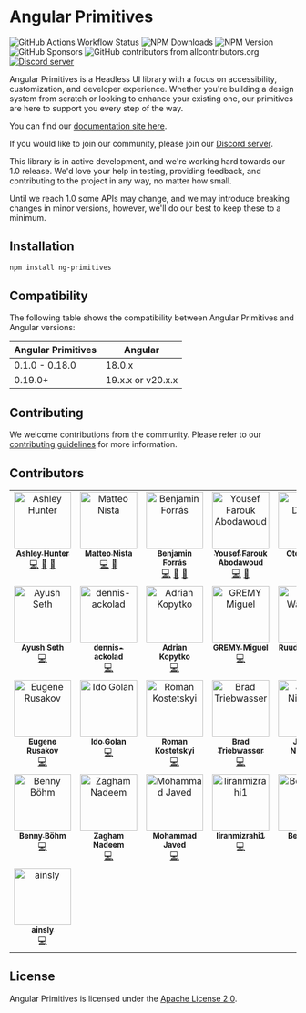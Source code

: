 # Angular Primitives

![GitHub Actions Workflow Status](https://img.shields.io/github/actions/workflow/status/ng-primitives/ng-primitives/.github%2Fworkflows%2Fci.yml)
![NPM Downloads](https://img.shields.io/npm/dt/ng-primitives)
![NPM Version](https://img.shields.io/npm/v/ng-primitives)
![GitHub Sponsors](https://img.shields.io/github/sponsors/ashley-hunter)
![GitHub contributors from allcontributors.org](https://img.shields.io/github/all-contributors/ng-primitives/ng-primitives)
[![Discord server](https://dcbadge.limes.pink/api/server/NTdjc5r3gC?style=flat)](https://discord.gg/NTdjc5r3gC)

Angular Primitives is a Headless UI library with a focus on accessibility, customization, and developer experience. Whether you're building a design system from scratch or looking to enhance your existing one, our primitives are here to support you every step of the way.

You can find our [documentation site here](https://angularprimitives.com).

If you would like to join our community, please join our [Discord server](https://discord.gg/NTdjc5r3gC).

This library is in active development, and we're working hard towards our 1.0 release. We'd love your help in testing, providing feedback, and contributing to the project in any way, no matter how small.

Until we reach 1.0 some APIs may change, and we may introduce breaking changes in minor versions, however, we'll do our best to keep these to a minimum.

## Installation

```bash
npm install ng-primitives
```

## Compatibility

The following table shows the compatibility between Angular Primitives and Angular versions:

| Angular Primitives | Angular           |
| ------------------ | ----------------- |
| 0.1.0 - 0.18.0     | 18.0.x            |
| 0.19.0+            | 19.x.x or v20.x.x |

## Contributing

We welcome contributions from the community. Please refer to our [contributing guidelines](CONTRIBUTING.md) for more information.

## Contributors

<!-- ALL-CONTRIBUTORS-LIST:START - Do not remove or modify this section -->
<!-- prettier-ignore-start -->
<!-- markdownlint-disable -->
<table>
  <tbody>
    <tr>
      <td align="center" valign="top" width="14.28%"><a href="https://github.com/ashley-hunter"><img src="https://avatars.githubusercontent.com/u/20795331?v=4?s=100" width="100px;" alt="Ashley Hunter"/><br /><sub><b>Ashley Hunter</b></sub></a><br /><a href="https://github.com/ng-primitives/ng-primitives/commits?author=ashley-hunter" title="Code">💻</a> <a href="https://github.com/ng-primitives/ng-primitives/commits?author=ashley-hunter" title="Documentation">📖</a> <a href="#ideas-ashley-hunter" title="Ideas, Planning, & Feedback">🤔</a></td>
      <td align="center" valign="top" width="14.28%"><a href="https://www.linkedin.com/in/matteo-nista/"><img src="https://avatars.githubusercontent.com/u/41578120?v=4?s=100" width="100px;" alt="Matteo Nista"/><br /><sub><b>Matteo Nista</b></sub></a><br /><a href="https://github.com/ng-primitives/ng-primitives/commits?author=Mattewn99" title="Code">💻</a> <a href="https://github.com/ng-primitives/ng-primitives/commits?author=Mattewn99" title="Documentation">📖</a></td>
      <td align="center" valign="top" width="14.28%"><a href="https://paypal.me/tryharddood"><img src="https://avatars.githubusercontent.com/u/10364896?v=4?s=100" width="100px;" alt="Benjamin Forrás"/><br /><sub><b>Benjamin Forrás</b></sub></a><br /><a href="https://github.com/ng-primitives/ng-primitives/commits?author=benjaminforras" title="Code">💻</a> <a href="#ideas-benjaminforras" title="Ideas, Planning, & Feedback">🤔</a> <a href="https://github.com/ng-primitives/ng-primitives/commits?author=benjaminforras" title="Documentation">📖</a></td>
      <td align="center" valign="top" width="14.28%"><a href="https://github.com/Abodawoud"><img src="https://avatars.githubusercontent.com/u/109487123?v=4?s=100" width="100px;" alt="Yousef Farouk Abodawoud"/><br /><sub><b>Yousef Farouk Abodawoud</b></sub></a><br /><a href="https://github.com/ng-primitives/ng-primitives/commits?author=Abodawoud" title="Code">💻</a> <a href="https://github.com/ng-primitives/ng-primitives/commits?author=Abodawoud" title="Documentation">📖</a></td>
      <td align="center" valign="top" width="14.28%"><a href="https://twitter.com/otodockal"><img src="https://avatars.githubusercontent.com/u/2613273?v=4?s=100" width="100px;" alt="Oto Dočkal"/><br /><sub><b>Oto Dočkal</b></sub></a><br /><a href="https://github.com/ng-primitives/ng-primitives/commits?author=otodockal" title="Code">💻</a></td>
      <td align="center" valign="top" width="14.28%"><a href="https://fr.linkedin.com/in/edoh-kodjo/en"><img src="https://avatars.githubusercontent.com/u/22994414?v=4?s=100" width="100px;" alt="kedevked"/><br /><sub><b>kedevked</b></sub></a><br /><a href="https://github.com/ng-primitives/ng-primitives/commits?author=kedevked" title="Code">💻</a> <a href="https://github.com/ng-primitives/ng-primitives/commits?author=kedevked" title="Documentation">📖</a></td>
      <td align="center" valign="top" width="14.28%"><a href="https://github.com/IceDevelop74"><img src="https://avatars.githubusercontent.com/u/114682402?v=4?s=100" width="100px;" alt="Guillaume G."/><br /><sub><b>Guillaume G.</b></sub></a><br /><a href="https://github.com/ng-primitives/ng-primitives/commits?author=IceDevelop74" title="Code">💻</a></td>
    </tr>
    <tr>
      <td align="center" valign="top" width="14.28%"><a href="https://github.com/ayush-seth"><img src="https://avatars.githubusercontent.com/u/24858182?v=4?s=100" width="100px;" alt="Ayush Seth"/><br /><sub><b>Ayush Seth</b></sub></a><br /><a href="https://github.com/ng-primitives/ng-primitives/commits?author=ayush-seth" title="Code">💻</a></td>
      <td align="center" valign="top" width="14.28%"><a href="https://github.com/dennis-ackolad"><img src="https://avatars.githubusercontent.com/u/55143772?v=4?s=100" width="100px;" alt="dennis-ackolad"/><br /><sub><b>dennis-ackolad</b></sub></a><br /><a href="https://github.com/ng-primitives/ng-primitives/commits?author=dennis-ackolad" title="Code">💻</a></td>
      <td align="center" valign="top" width="14.28%"><a href="https://github.com/adriankopytko"><img src="https://avatars.githubusercontent.com/u/15912513?v=4?s=100" width="100px;" alt="Adrian Kopytko"/><br /><sub><b>Adrian Kopytko</b></sub></a><br /><a href="https://github.com/ng-primitives/ng-primitives/commits?author=adriankopytko" title="Code">💻</a></td>
      <td align="center" valign="top" width="14.28%"><a href="https://github.com/MGREMY"><img src="https://avatars.githubusercontent.com/u/126514209?v=4?s=100" width="100px;" alt="GREMY Miguel"/><br /><sub><b>GREMY Miguel</b></sub></a><br /><a href="https://github.com/ng-primitives/ng-primitives/commits?author=MGREMY" title="Code">💻</a></td>
      <td align="center" valign="top" width="14.28%"><a href="https://github.com/Ruudt"><img src="https://avatars.githubusercontent.com/u/1218555?v=4?s=100" width="100px;" alt="Ruud Walraven"/><br /><sub><b>Ruud Walraven</b></sub></a><br /><a href="https://github.com/ng-primitives/ng-primitives/commits?author=Ruudt" title="Code">💻</a></td>
      <td align="center" valign="top" width="14.28%"><a href="https://paddlingspots.com/"><img src="https://avatars.githubusercontent.com/u/8985933?v=4?s=100" width="100px;" alt="Marc Stammerjohann"/><br /><sub><b>Marc Stammerjohann</b></sub></a><br /><a href="https://github.com/ng-primitives/ng-primitives/commits?author=marcjulian" title="Code">💻</a> <a href="#ideas-marcjulian" title="Ideas, Planning, & Feedback">🤔</a></td>
      <td align="center" valign="top" width="14.28%"><a href="https://github.com/Harshit-Prasad"><img src="https://avatars.githubusercontent.com/u/130169629?v=4?s=100" width="100px;" alt="Harshit-Prasad"/><br /><sub><b>Harshit-Prasad</b></sub></a><br /><a href="https://github.com/ng-primitives/ng-primitives/commits?author=Harshit-Prasad" title="Code">💻</a></td>
    </tr>
    <tr>
      <td align="center" valign="top" width="14.28%"><a href="https://eurusik.medium.com"><img src="https://avatars.githubusercontent.com/u/789033?v=4?s=100" width="100px;" alt="Eugene Rusakov"/><br /><sub><b>Eugene Rusakov</b></sub></a><br /><a href="https://github.com/ng-primitives/ng-primitives/commits?author=eurusik" title="Code">💻</a></td>
      <td align="center" valign="top" width="14.28%"><a href="https://github.com/ido-g-coralogix"><img src="https://avatars.githubusercontent.com/u/122212383?v=4?s=100" width="100px;" alt="Ido Golan"/><br /><sub><b>Ido Golan</b></sub></a><br /><a href="https://github.com/ng-primitives/ng-primitives/commits?author=ido-g-coralogix" title="Code">💻</a></td>
      <td align="center" valign="top" width="14.28%"><a href="https://github.com/kostetskyroma"><img src="https://avatars.githubusercontent.com/u/12156197?v=4?s=100" width="100px;" alt="Roman Kostetskyi"/><br /><sub><b>Roman Kostetskyi</b></sub></a><br /><a href="https://github.com/ng-primitives/ng-primitives/commits?author=kostetskyroma" title="Code">💻</a></td>
      <td align="center" valign="top" width="14.28%"><a href="https://github.com/TrieBr"><img src="https://avatars.githubusercontent.com/u/348719?v=4?s=100" width="100px;" alt="Brad Triebwasser"/><br /><sub><b>Brad Triebwasser</b></sub></a><br /><a href="https://github.com/ng-primitives/ng-primitives/commits?author=TrieBr" title="Code">💻</a></td>
      <td align="center" valign="top" width="14.28%"><a href="https://github.com/JoshuaNitschke"><img src="https://avatars.githubusercontent.com/u/33307206?v=4?s=100" width="100px;" alt="Joshua Nitschke"/><br /><sub><b>Joshua Nitschke</b></sub></a><br /><a href="https://github.com/ng-primitives/ng-primitives/commits?author=JoshuaNitschke" title="Code">💻</a></td>
      <td align="center" valign="top" width="14.28%"><a href="https://ramonmartinez.dev"><img src="https://avatars.githubusercontent.com/u/39868803?v=4?s=100" width="100px;" alt="Ramon Martinez"/><br /><sub><b>Ramon Martinez</b></sub></a><br /><a href="https://github.com/ng-primitives/ng-primitives/commits?author=RaimonxDev" title="Code">💻</a></td>
      <td align="center" valign="top" width="14.28%"><a href="https://github.com/shaharkazaz"><img src="https://avatars.githubusercontent.com/u/17194830?v=4?s=100" width="100px;" alt="Shahar Kazaz"/><br /><sub><b>Shahar Kazaz</b></sub></a><br /><a href="https://github.com/ng-primitives/ng-primitives/commits?author=shaharkazaz" title="Code">💻</a></td>
    </tr>
    <tr>
      <td align="center" valign="top" width="14.28%"><a href="https://github.com/bboehm86"><img src="https://avatars.githubusercontent.com/u/1027091?v=4?s=100" width="100px;" alt="Benny Böhm"/><br /><sub><b>Benny Böhm</b></sub></a><br /><a href="https://github.com/ng-primitives/ng-primitives/commits?author=bboehm86" title="Code">💻</a></td>
      <td align="center" valign="top" width="14.28%"><a href="http://alazizsoftwares.com"><img src="https://avatars.githubusercontent.com/u/104660890?v=4?s=100" width="100px;" alt="Zagham Nadeem"/><br /><sub><b>Zagham Nadeem</b></sub></a><br /><a href="https://github.com/ng-primitives/ng-primitives/commits?author=zagham-nadeem" title="Code">💻</a></td>
      <td align="center" valign="top" width="14.28%"><a href="https://github.com/immohammadjaved"><img src="https://avatars.githubusercontent.com/u/31125009?v=4?s=100" width="100px;" alt="Mohammad Javed"/><br /><sub><b>Mohammad Javed</b></sub></a><br /><a href="https://github.com/ng-primitives/ng-primitives/commits?author=immohammadjaved" title="Code">💻</a></td>
      <td align="center" valign="top" width="14.28%"><a href="https://github.com/liranmizrahi1"><img src="https://avatars.githubusercontent.com/u/212209501?v=4?s=100" width="100px;" alt="liranmizrahi1"/><br /><sub><b>liranmizrahi1</b></sub></a><br /><a href="https://github.com/ng-primitives/ng-primitives/commits?author=liranmizrahi1" title="Code">💻</a></td>
      <td align="center" valign="top" width="14.28%"><a href="https://github.com/BennyPLS"><img src="https://avatars.githubusercontent.com/u/77506823?v=4?s=100" width="100px;" alt="BennyPLS"/><br /><sub><b>BennyPLS</b></sub></a><br /><a href="https://github.com/ng-primitives/ng-primitives/commits?author=BennyPLS" title="Code">💻</a></td>
      <td align="center" valign="top" width="14.28%"><a href="https://github.com/arastorhuiev"><img src="https://avatars.githubusercontent.com/u/114357806?v=4?s=100" width="100px;" alt="Andrii Rastorhuiev"/><br /><sub><b>Andrii Rastorhuiev</b></sub></a><br /><a href="https://github.com/ng-primitives/ng-primitives/commits?author=arastorhuiev" title="Code">💻</a></td>
      <td align="center" valign="top" width="14.28%"><a href="https://github.com/heddendorp"><img src="https://avatars.githubusercontent.com/u/3612748?v=4?s=100" width="100px;" alt="Lukas Heddendorp"/><br /><sub><b>Lukas Heddendorp</b></sub></a><br /><a href="https://github.com/ng-primitives/ng-primitives/commits?author=heddendorp" title="Code">💻</a></td>
    </tr>
    <tr>
      <td align="center" valign="top" width="14.28%"><a href="https://github.com/ainsly"><img src="https://avatars.githubusercontent.com/u/1775015?v=4?s=100" width="100px;" alt="ainsly"/><br /><sub><b>ainsly</b></sub></a><br /><a href="https://github.com/ng-primitives/ng-primitives/commits?author=ainsly" title="Code">💻</a></td>
    </tr>
  </tbody>
</table>

<!-- markdownlint-restore -->
<!-- prettier-ignore-end -->

<!-- ALL-CONTRIBUTORS-LIST:END -->

## License

Angular Primitives is licensed under the [Apache License 2.0](LICENSE).
